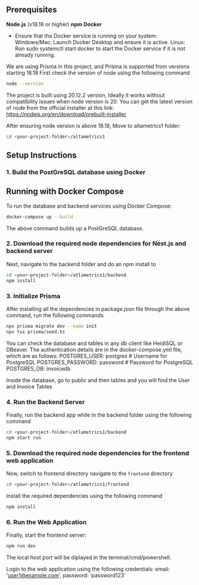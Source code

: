 
## Prerequisites
 **Node.js** (v18.18 or higher)
 **npm**
 **Docker**
- Ensure that the Docker service is running on your system:
  Windows/Mac: Launch Docker Desktop and ensure it is active.
  Linux: Run sudo systemctl start docker to start the Docker service if it is not already running.

We are using Prisma in this project, and Prisma is supported from versions starting 18.18
First check the version of node using the following command
```bash
node --version
```
The project is built using 20.12.2 version, Ideally it works without  compatibility issues when node version is 20.
You can get the latest version of node from the official installer at this link: https://nodejs.org/en/download/prebuilt-installer

After ensuring node version is above 18.18, Move to altametrics1 folder:


```bash
cd <your-project-folder>/altametrics1
```
## Setup Instructions

### 1. Build the PostGreSQL database using Docker
## Running with Docker Compose
To run the database and backend services using Docker Compose:
```bash
docker-compose up --build
```
The above command builds up a PostGreSQL database.

### 2. Download the required node dependencies for Nest.js and backend server

Next, navigate to the backend folder and do an npm install to 
```bash
cd <your-project-folder>/atlametrics1/backend
npm install
```

### 3. Initialize Prisma
After installing all the dependencies in package.json file through the above command, run the following commands
``` bash
npx prisma migrate dev --name init
npx tsx prisma/seed.ts
```

You can check the database and tables in any db client like HeidiSQL or DBeaver.
The authentication details are in the docker-compose.yml file, which are as follows:
      POSTGRES_USER: postgres       # Username for PostgreSQL
      POSTGRES_PASSWORD: password   # Password for PostgreSQL
      POSTGRES_DB: invoicedb 

Inside the database, go to public and then tables and you will find the User and Invoice Tables

### 4. Run the Backend Server
Finally, run the backend app while in the backend folder using the following command
```bash
cd <your-project-folder>/atlametrics1/backend
npm start run

```
### 5. Download the required node dependencies for the frontend web application

Now, switch to frontend directory navigate to the `frontend` directory 
```bash
cd <your-project-folder>/atlametrics1/frontend
```
Install the required dependencies using the following command
```bash
npm install
```
### 6. Run the Web Application
Finally, start the frontend server:
```bash
npm run dev
```
The local host port will be diplayed in the terminal/cmd/powershell.



Login to the web application using the following credentials: 
email: 'user1@example.com', password: 'password123'
